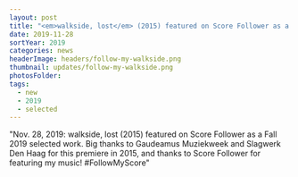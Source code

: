 ```yaml
---
layout: post
title: "<em>walkside, lost</em> (2015) featured on Score Follower as a Fall 2019 selected work. #FollowMyScore"
date: 2019-11-28
sortYear: 2019
categories: news
headerImage: headers/follow-my-walkside.png
thumbnail: updates/follow-my-walkside.png
photosFolder:
tags:
  - new
  - 2019
  - selected
---
```

"Nov. 28, 2019: walkside, lost (2015) featured on Score Follower as a Fall 2019 selected work. Big thanks to Gaudeamus Muziekweek and Slagwerk Den Haag for this premiere in 2015, and thanks to Score Follower for featuring my music! #FollowMyScore"
